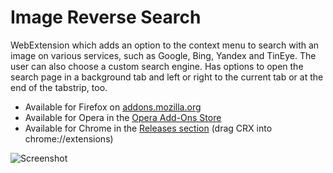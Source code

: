 Image Reverse Search
================================
WebExtension which adds an option to the context menu to search with an image on various services, such as Google, Bing, Yandex and TinEye. The user can also choose a custom search engine. Has options to open the search page in a background tab and left or right to the current tab or at the end of the tabstrip, too.

* Available for Firefox on [addons.mozilla.org](https://addons.mozilla.org/firefox/addon/image-reverse-search/)
* Available for Opera in the [Opera Add-Ons Store](https://addons.opera.com/extensions/details/image-reverse-search/)
* Available for Chrome in the [Releases section](https://github.com/Brawl345/Image-Reverse-Search-with-Google/releases) (drag CRX into chrome://extensions)

![Screenshot](https://raw.githubusercontent.com/Brawl345/Image-Reverse-Search-with-Google/master/screenshot.png)

